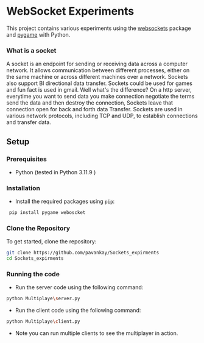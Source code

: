 # WebSocket Experiments

This project contains various experiments using the [websockets](https://websockets.readthedocs.io/en/stable/) package and [pygame](https://www.pygame.org/docs/) with Python.


### What is a socket

A socket is an endpoint for sending or receiving data across a computer network. It allows communication between different processes, either on the same machine or across different machines over a network. Sockets also support BI directional data transfer. Sockets could be used for games and fun fact is used in gmail. Well what's the difference? On a http server, everytime you want to send data you make connection negotiate the terms send the data and then destroy the connection, Sockets leave that connection open for back and forth data Transfer. Sockets are used in various network protocols, including TCP and UDP, to establish connections and transfer data.

## Setup

### Prerequisites

- Python (tested in Python 3.11.9 )

### Installation
- Install the required packages using `pip`:

```sh
 pip install pygame weboscket 
```
### Clone the Repository

To get started, clone the repository:

```sh
git clone https://github.com/pavankay/Sockets_expirments
cd Sockets_expirments
```
### Running the code

- Run the server code using the following command:

```sh
python Multiplaye\server.py
```
- Run the client code using the following command:

```sh
python Multiplaye\client.py
```
- Note you can run multiple clients to see the multiplayer in action.

